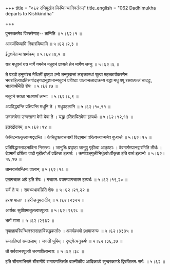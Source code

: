 +++
title = "०६२ दधिमुखेन किष्किन्धानिवर्तनम्"
title_english = "062 Dadhimukha departs to Kishkindha"

+++


पुनरुक्तमेव विस्तरेणाह-- तानिति  ॥  ५।६२।१  ॥   

  

आवर्जयिष्यामि निवारयिष्यामि  ॥  ५।६२।२,३  ॥   

  

ईदृशमेतन्मात्रार्थकम्  ॥  ५।६२।४,५  ॥   

  

यत्र मधुवनं यत्र मार्गे गमनेन मधुवनं प्राप्यते तेन मार्गेण जग्मुः  ॥ 
५।६२।६  ॥   

  

ते पटवो हनूमांश्च मैथिलीं दृष्ट्वा ऽन्ये तन्मुखात्तां लङ्कास्थां
श्रुत्वा महत्कार्यकरणेन भयराहित्यादतिसर्गादङ्गदानुज्ञानान्मधुवनं
प्रविष्टाः पालान्बलादाक्रम्य बद्धा मधु पपू रसवत्फलं चाददुः,
भक्षणार्थमिति शेषः  ॥  ५।६२।७ ॥   

  

मधुवने सक्ता भक्षणार्थं लग्नाः  ॥  ५।६२।८,९  ॥   

  

अपविद्ध्यन्ति प्रक्षिपन्ति मधूनि ते । मधुपटलानि  ॥  ५।६२।१०,११  ॥   

  

उन्मत्तवेगा उन्मत्तानां वेगो येषां ते । यद्धा ऽतिशयितवेगा इत्यर्थः  ॥ 
५।६२।१२,१३  ॥   

  

इतरद्रोदनम्  ॥  ५।६२।१४  ॥   

  

केचिदन्यत्कृत्वान्यद्वदन्ति । केचिदुक्तवचनार्थं विद्यमानं
परित्यज्यान्यमेव बुध्यन्ते  ॥  ५।६२।१५  ॥   

  

प्रतिषिद्धास्ताडनादिना निरस्ताः । जानुभिः प्रघृष्टा जानुषु गृहीत्वा
आकृष्टाः । देवमार्गमपानद्वारमिति तीर्थः । देवमार्गं दर्शिताः पादौ
गृहीत्वोर्ध्वं प्रक्षिप्ता इत्यर्थः । कर्णावङ्गुलीभिर्धृत्वोर्ध्वीकृता
इति वार्थ इत्यन्ये  ॥  ५।६२।१६,१७  ॥   

  

तान्स्वसंबन्धिनः पालान्  ॥  ५।६२।१८  ॥   

  

एतागच्छत अग्रे इति शेषः । गच्छामः वयमप्यागच्छाम इत्यर्थः  ॥ 
५।६२।१९,२० ॥   

  

सर्वे ते च । समभ्यधावन्निति शेषः  ॥  ५।६२।२१,२२  ॥   

  

हरयः पालाः । हरीन्हनुमदादीन्  ॥  ५।६२।२३२५  ॥   

  

आर्यकः सुग्रीवमातुलत्वात्पूज्यः  ॥  ५।६२।२६२८  ॥   

  

भर्ता राजा  ॥  ५।६२।२९३२  ॥   

  

नृपाज्ञापरिपन्थिनस्तदाज्ञाविरुद्धकर्तारः । अमर्षप्रभवो ऽक्षमाजन्यः  ॥ 
५।६२।३३३५  ॥   

  

समप्रतिष्ठां समतलाम् । जगतीं भूमिम् । दृष्ट्वेत्यनुकर्षः  ॥  ५।६२।३६,३७
 ॥   

  

तौ सर्ववानरपूज्यौ चरणावित्यन्वयः  ॥  ५।६२।३८  ॥   

  

इति श्रीरामाभिरामे श्रीरामीये रामायणतिलके वाल्मीकीय आदिकाव्ये
सुन्दरकाण्डे द्विषष्टितमः सर्गः  ॥  ५।६२  ॥   

  


